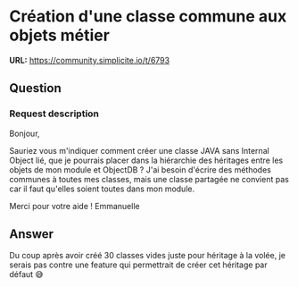 # Création d'une classe commune aux objets métier

**URL:** https://community.simplicite.io/t/6793

## Question
### Request description

Bonjour,

Sauriez vous m'indiquer comment créer une classe JAVA sans Internal Object lié, que je pourrais placer dans la hiérarchie des héritages entre les objets de mon module et ObjectDB ?
J'ai besoin d'écrire des méthodes communes à toutes mes classes, mais une classe partagée ne convient pas car il faut qu'elles soient toutes dans mon module.

Merci pour votre aide !
Emmanuelle

## Answer
Du coup après avoir créé 30 classes vides juste pour héritage à la volée, je serais pas contre une feature qui permettrait de créer cet héritage par défaut :sweat_smile:
